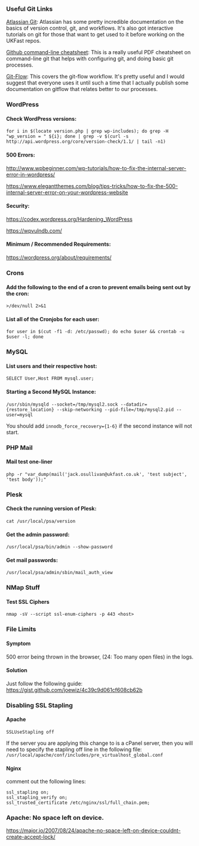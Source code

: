 ### Useful Git Links
[Atlassian Git](https://www.atlassian.com/git/): Atlassian has some pretty incredible documentation on the basics of version control, git, and workflows. It's also got interactive tutorials on git for those that want to get used to it before working on the UKFast repos.

[Github command-line cheatsheet](https://services.github.com/on-demand/downloads/github-git-cheat-sheet.pdf): This is a really useful PDF cheatsheet on command-line git that helps with configuring git, and doing basic git processes.

[Git-Flow](http://nvie.com/posts/a-successful-git-branching-model/): This covers the git-flow workflow. It's pretty useful and I would suggest that everyone uses it until such a time that I actually publish some documentation on gitflow that relates better to our processes.

### WordPress
#### Check WordPress versions:
```
for i in $(locate version.php | grep wp-includes); do grep -H "wp_version = " ${i}; done | grep -v $(curl -s http://api.wordpress.org/core/version-check/1.1/ | tail -n1)
```
#### 500 Errors:
http://www.wpbeginner.com/wp-tutorials/how-to-fix-the-internal-server-error-in-wordpress/

https://www.elegantthemes.com/blog/tips-tricks/how-to-fix-the-500-internal-server-error-on-your-wordpress-website

#### Security:
https://codex.wordpress.org/Hardening_WordPress

https://wpvulndb.com/

#### Minimum / Recommended Requirements:
https://wordpress.org/about/requirements/

### Crons
#### Add the following to the end of a cron to prevent emails being sent out by the cron:
 ```
 >/dev/null 2>&1 
 ```
#### List all of the Cronjobs for each user:
```
for user in $(cut -f1 -d: /etc/passwd); do echo $user && crontab -u $user -l; done
```
### MySQL
#### List users and their respective host:
```
SELECT User,Host FROM mysql.user;
```
#### Starting a Second MySQL Instance:
```
/usr/sbin/mysqld --socket=/tmp/mysql2.sock --datadir={restore_location} --skip-networking --pid-file=/tmp/mysql2.pid --user=mysql
```
You should add ```innodb_force_recovery={1-6}``` if the second instance will not start.

### PHP Mail
#### Mail test one-liner
```
php -r "var_dump(mail('jack.osullivan@ukfast.co.uk', 'test subject', 'test body'));"
```

### Plesk
#### Check the running version of Plesk:
```
cat /usr/local/psa/version
```
#### Get the admin password:
```
/usr/local/psa/bin/admin --show-password
```
#### Get mail passwords:
```
/usr/local/psa/admin/sbin/mail_auth_view
```
### NMap Stuff
#### Test SSL Ciphers
```
nmap -sV --script ssl-enum-ciphers -p 443 <host>
```
### File Limits
#### Symptom
500 error being thrown in the browser, (24: Too many open files) in the logs.

#### Solution
Just follow the following guide: https://gist.github.com/joewiz/4c39c9d061cf608cb62b

### Disabling SSL Stapling
#### Apache
```
SSLUseStapling off
```
If the server you are applying this change to is a cPanel server, then you will need to specify the stapling off line in the following file: ```/usr/local/apache/conf/includes/pre_virtualhost_global.conf```

#### Nginx
comment out the following lines:
```
ssl_stapling on;
ssl_stapling_verify on;
ssl_trusted_certificate /etc/nginx/ssl/full_chain.pem;
```
### Apache: No space left on device.
https://major.io/2007/08/24/apache-no-space-left-on-device-couldnt-create-accept-lock/
